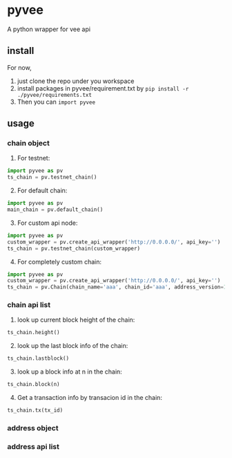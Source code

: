# pyvee
A python wrapper for vee api

## install
For now, 
1. just clone the repo under you workspace 
2. install packages in pyvee/requirement.txt by 
```pip install -r ./pyvee/requirements.txt```
3. Then you can ```import pyvee```

## usage

### chain object
1. For testnet:
```python
import pyvee as pv
ts_chain = pv.testnet_chain()
```
2. For default chain:
```python
import pyvee as pv
main_chain = pv.default_chain()
```

3. For custom api node:
```python
import pyvee as pv
custom_wrapper = pv.create_api_wrapper('http://0.0.0.0/', api_key='')
ts_chain = pv.testnet_chain(custom_wrapper)
```

4. For completely custom chain:
```python
import pyvee as pv
custom_wrapper = pv.create_api_wrapper('http://0.0.0.0/', api_key='')
ts_chain = pv.Chain(chain_name='aaa', chain_id='aaa', address_version=1, api_wrapper=custom_wrapper)
```

### chain api list
1. look up current block height of the chain:
```python
ts_chain.height()
```

2. look up the last block info of the chain:
```python
ts_chain.lastblock()
```


3. look up a block info at n in the chain:
```python
ts_chain.block(n)
```

4. Get a transaction info by transacion id in the chain:
```python
ts_chain.tx(tx_id)
```


### address object
### address api list
